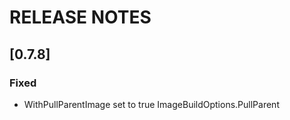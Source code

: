 # RELEASE NOTES

## [0.7.8]
### Fixed
- WithPullParentImage set to true ImageBuildOptions.PullParent
